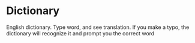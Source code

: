 # Dictionary

English dictionary. Type word, and see translation. If you make a typo, the dictionary will recognize it and prompt you the correct word
